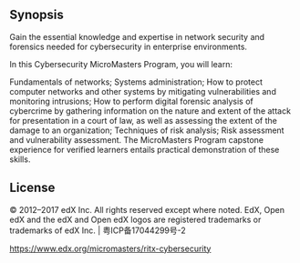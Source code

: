 ## Synopsis

Gain the essential knowledge and expertise in network security and forensics needed for cybersecurity in enterprise environments.

In this Cybersecurity MicroMasters Program, you will learn:

Fundamentals of networks;
Systems administration;
How to protect computer networks and other systems by mitigating vulnerabilities and monitoring intrusions;
How to perform digital forensic analysis of cybercrime by gathering information on the nature and extent of the attack for presentation in a court of law, as well as assessing the extent of the damage to an organization;
Techniques of risk analysis;
Risk assessment and vulnerability assessment.
The MicroMasters Program capstone experience for verified learners entails practical demonstration of these skills.


## License

© 2012–2017 edX Inc. All rights reserved except where noted. EdX, Open edX and the edX and Open edX logos are registered trademarks or trademarks of edX Inc. | 粤ICP备17044299号-2

https://www.edx.org/micromasters/ritx-cybersecurity 
